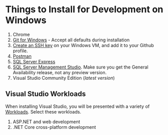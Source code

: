 # Things to Install for Development on Windows

1. Chrome
1. [Git for Windows](https://gitforwindows.org/) - Accept all defaults during installation
1. [Create an SSH key](https://github.com/nashville-software-school/client-side-mastery/tree/master/book-1-setup#create-ssh-key) on your Windows VM, and add it to your Github profile.
1. [Postman](https://www.getpostman.com/)
1. [SQL Server Express](https://www.microsoft.com/en-us/sql-server/sql-server-editions-express)
1. [SQL Server Management Studio](https://docs.microsoft.com/en-us/sql/ssms/download-sql-server-management-studio-ssms?view=sql-server-2017). Make sure you get the General Availability release, not any preview version.
1. Visual Studio Community Edition (_latest version_)

## Visual Studio Workloads

When installing Visual Studio, you will be presented with a variety of [Workloads](https://visualstudio.microsoft.com/vs/support/selecting-workloads-visual-studio-2017/). Select these workloads.

1. ASP.NET and web development
1. .NET Core cross-platform development

